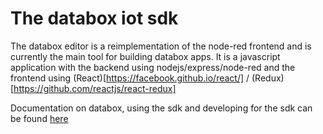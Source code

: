 # The databox iot sdk

The databox editor is a reimplementation of the node-red frontend and is currently the main tool for building databox apps.  It is a javascript application with the backend using nodejs/express/node-red and the frontend using (React)[https://facebook.github.io/react/] / (Redux)[https://github.com/reactjs/react-redux]

Documentation on databox, using the sdk and developing for the sdk can be found [here](http://me-box.github.io/iot.sdk/)